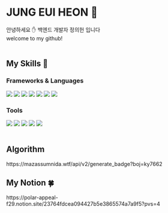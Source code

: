 <div>
  <h1>
    JUNG EUI HEON 🐋  
  </h1>
</div>
<div>
  안녕하세요 ✋ 백엔드 개발자 정의헌 입니다  <br>
  welcome to my github!
</div>
<br>
<div>
  <h2>
    My Skills 💪
  </h2>
  <div>
    <h3>
      Frameworks & Languages
    </h3>
  </div>
  <div>
  <img src="https://img.shields.io/badge/java-007396?style=for-the-badge&logo=java&logoColor=white"> <img src="https://img.shields.io/badge/spring-6DB33F?style=for-the-badge&logo=spring&logoColor=white"> <img src="https://img.shields.io/badge/python-3776AB?style=for-the-badge&logo=python&logoColor=white"> <img src="https://img.shields.io/badge/django-092E20?style=for-the-badge&logo=django&logoColor=white"> <img src="https://img.shields.io/badge/mysql-4479A1?style=for-the-badge&logo=mysql&logoColor=white"> <img src="https://img.shields.io/badge/typescript-3178C6?style=for-the-badge&logo=typescript&logoColor=white"> <img src="https://img.shields.io/badge/docker-2496ED?style=for-the-badge&logo=docker&logoColor=white">
  </div>
  <div>
    <h3>
      Tools
    </h3>
  </div>
  <div>
    <img src="https://img.shields.io/badge/Jira-0052CC?style=for-the-badge&logo=Jira&logoColor=white"> <img src="https://img.shields.io/badge/Notion-000000?style=for-the-badge&logo=Notion&logoColor=white"> <img src="https://img.shields.io/badge/Postman-FF6C37?style=for-the-badge&logo=Postman&logoColor=white"> <img src="https://img.shields.io/badge/GitHub-181717?style=for-the-badge&logo=GitHub&logoColor=white"> <img src="https://img.shields.io/badge/Figma-F24E1E?style=for-the-badge&logo=Figma&logoColor=white"> 
  </div>
</div>
<br>
<div>
  <h2>
    Algorithm
  </h2>
  https://mazassumnida.wtf/api/v2/generate_badge?boj=ky7662
</div>
<div>
  <h2>
    My Notion 🍀
  </h3>
</div>
<div>
  https://polar-appeal-f29.notion.site/23764fdcea094427b5e3865574a7a9f5?pvs=4
</div>
